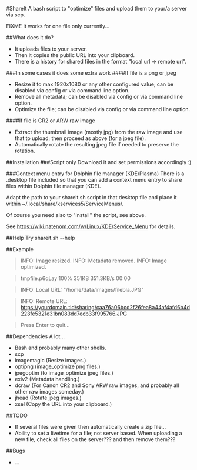 #ShareIt
A bash script to "optimize" files and upload them to your/a server via scp.

FIXME It works for one file only currently...

##What does it do?
 * It uploads files to your server.
 * Then it copies the public URL into your clipboard.
 * There is a history for shared files in the format "local url => remote url".
 
###In some cases it does some extra work
####If file is a png or jpeg
 * Resize it to max 1920x1080 or any other configured value; can be disabled via config or via command line option.
 * Remove all metadata; can be disabled via config or via command line option.
 * Optimize the file; can be disabled via config or via command line option.

####If file is CR2 or ARW raw image
 * Extract the thumbnail image (mostly jpg) from the raw image and use that to upload; then proceed as above (for a jpeg file).
 * Automatically rotate the resulting jpeg file if needed to preserve the rotation.

##Installation
###Script only
Download it and set permissions accordingly :)

###Context menu entry for Dolphin file manager (KDE/Plasma)
There is a .desktop file included so that you can add a context menu entry to share files within Dolphin file manager (KDE).

Adapt the path to your shareit.sh script in that desktop file and place it within ~/.local/share/kservices5/ServiceMenus/.

Of course you need also to "install" the script, see above.

See https://wiki.natenom.com/w/Linux/KDE/Service_Menu for details.
 
##Help
Try shareit.sh --help
 
##Example
> INFO: Image resized.
> INFO: Metadata removed.
> INFO: Image optimized.

> tmpfile.p6qLay                           100%  351KB 351.3KB/s   00:00

> INFO: Local URL: "/home/data/images/filebla.JPG"

> INFO: Remote URL: https://yourdomain.tld/sharing/caa76a06bcd2f26fea8a44af4afd6b4d223fe5321e31bn083dd7ecb33f995766.JPG

> Press Enter to quit...

##Dependencies
A lot...
 * Bash and probably many other shells.
 * scp
 * imagemagic (Resize images.)
 * optipng (image_optimize png files.)
 * jpegoptim (to image_optimize jpeg files.)
 * exiv2 (Metadata handling.)
 * dcraw (For Canon CR2 and Sony ARW raw images, and probably all other raw images someday.)
 * jhead (Rotate jpeg images.)
 * xsel (Copy the URL into your clipboard.)

##TODO
 * If several files were given then automatically create a zip file...
 * Ability to set a livetime for a file; not server based. When uploading a new file, check all files on the server??? and then remove them???

##Bugs
 * ...
